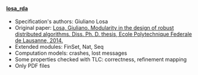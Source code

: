 #### <a href="https://www.losa.fr/Thesis.pdf">losa_rda</a>
- Specification's authors: Giuliano Losa
- Original paper: <a href="https://www.losa.fr/Thesis.pdf">Losa, Giuliano. Modularity in the design of robust distributed algorithms. Diss. Ph. D. thesis, Ecole Polytechnique Federale de Lausanne, 2014.</a>
- Extended modules: FinSet, Nat, Seq
- Computation models: crashes, lost messages
- Some properties checked with TLC: correctness, refinement mapping
- Only PDF files